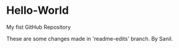 # Hello-World
My fist GitHub Repository

These are some changes made in 'readme-edits' branch.
By Sanil.
